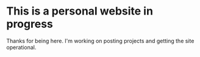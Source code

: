 # This is a personal website in progress

Thanks for being here. I'm working on posting projects and getting the site operational.

